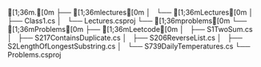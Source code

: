 [1;36m.[0m
├── [1;36mlectures[0m
│   └── [1;36mLectures[0m
│       ├── Class1.cs
│       └── Lectures.csproj
└── [1;36mproblems[0m
    └── [1;36mProblems[0m
        ├── [1;36mLeetcode[0m
        │   ├── S1TwoSum.cs
        │   ├── S217ContainsDuplicate.cs
        │   ├── S206ReverseList.cs
        │   ├── S2LengthOfLongestSubstring.cs
        │   └── S739DailyTemperatures.cs
        └── Problems.csproj
